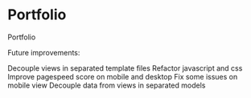 # Portfolio
Portfolio

Future improvements:

 Decouple views in separated template files
 Refactor javascript and css
 Improve pagespeed score on mobile and desktop
 Fix some issues on mobile view
 Decouple data from views in separated models

